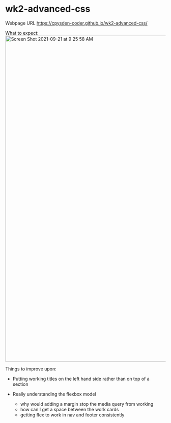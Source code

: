 # wk2-advanced-css

Webpage URL https://cpysden-coder.github.io/wk2-advanced-css/ 

What to expect: <img width="1021" alt="Screen Shot 2021-09-21 at 9 25 58 AM" src="https://user-images.githubusercontent.com/65201372/134209637-2b31be68-df24-422f-b88b-aca023dd3860.png">

Things to improve upon:
- Putting working titles on the left hand side rather than on top of a section

- Really understanding the flexbox model
    - why would adding a margin stop the media query from working
    - how can I get a space between the work cards
    - getting flex to work in nav and footer consistently